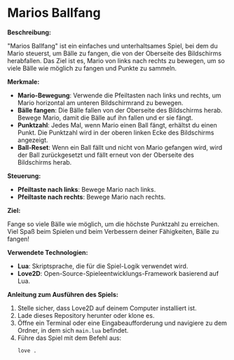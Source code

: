 # Marios Ballfang

**Beschreibung:**

"Marios Ballfang" ist ein einfaches und unterhaltsames Spiel, bei dem du Mario steuerst, um Bälle zu fangen, die von der Oberseite des Bildschirms herabfallen. Das Ziel ist es, Mario von links nach rechts zu bewegen, um so viele Bälle wie möglich zu fangen und Punkte zu sammeln.

**Merkmale:**

- **Mario-Bewegung**: Verwende die Pfeiltasten nach links und rechts, um Mario horizontal am unteren Bildschirmrand zu bewegen.
- **Bälle fangen**: Die Bälle fallen von der Oberseite des Bildschirms herab. Bewege Mario, damit die Bälle auf ihn fallen und er sie fängt.
- **Punktzahl**: Jedes Mal, wenn Mario einen Ball fängt, erhältst du einen Punkt. Die Punktzahl wird in der oberen linken Ecke des Bildschirms angezeigt.
- **Ball-Reset**: Wenn ein Ball fällt und nicht von Mario gefangen wird, wird der Ball zurückgesetzt und fällt erneut von der Oberseite des Bildschirms herab.

**Steuerung:**

- **Pfeiltaste nach links**: Bewege Mario nach links.
- **Pfeiltaste nach rechts**: Bewege Mario nach rechts.

**Ziel:**

Fange so viele Bälle wie möglich, um die höchste Punktzahl zu erreichen. Viel Spaß beim Spielen und beim Verbessern deiner Fähigkeiten, Bälle zu fangen!

**Verwendete Technologien:**

- **Lua**: Skriptsprache, die für die Spiel-Logik verwendet wird.
- **Love2D**: Open-Source-Spieleentwicklungs-Framework basierend auf Lua.

**Anleitung zum Ausführen des Spiels:**

1. Stelle sicher, dass Love2D auf deinem Computer installiert ist.
2. Lade dieses Repository herunter oder klone es.
3. Öffne ein Terminal oder eine Eingabeaufforderung und navigiere zu dem Ordner, in dem sich `main.lua` befindet.
4. Führe das Spiel mit dem Befehl aus:
   ```sh
   love .

